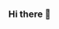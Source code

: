 ### Hi there 👋

<!--
**wangwanghome/wangwanghome** is a ✨ _special_ ✨ repository because its `README.md` (this file) appears on your GitHub profile.

Here are some ideas to get you started:

- 🔭 I’m currently working on my family site
- 🌱 I’m currently learning JavaScript
- 👯 I’m looking to collaborate on webdesign
- 🤔 I’m looking for help with color palette
- 💬 Ask me about anything
- 📫 How to reach me: email me
- 😄 Pronouns: ...
- ⚡ Fun fact: this my first website.
-->
